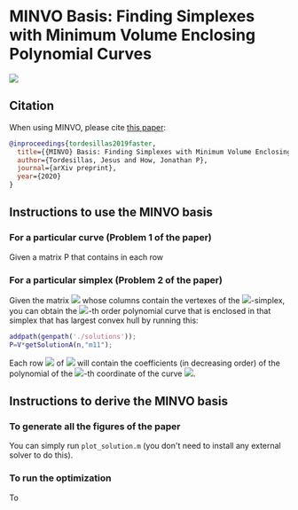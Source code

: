 # MINVO Basis: Finding Simplexes with Minimum Volume Enclosing Polynomial Curves #

![](./imgs/minvo3d.png) 

## Citation

When using MINVO, please cite [this paper](https://www.google.com/):

```bibtex
@inproceedings{tordesillas2019faster,
  title={{MINVO} Basis: Finding Simplexes with Minimum Volume Enclosing Polynomial Curves},
  author={Tordesillas, Jesus and How, Jonathan P},
  journal={arXiv preprint},
  year={2020}
}
```

## Instructions to use the MINVO basis

### For a particular curve (Problem 1 of the paper)
Given a matrix P that contains in each row

### For a particular simplex  (Problem 2 of the paper)
Given the matrix <img src="https://render.githubusercontent.com/render/math?math=\boldsymbol{V}"> whose columns contain the vertexes of the <img src="https://render.githubusercontent.com/render/math?math=n">-simplex, you can obtain the <img src="https://render.githubusercontent.com/render/math?math=n">-th order polynomial curve that is enclosed in that simplex that has largest convex hull by running this:

```matlab
addpath(genpath('./solutions'));
P=V*getSolutionA(n,"m11");
```
Each row <img src="https://render.githubusercontent.com/render/math?math=i"> of <img src="https://render.githubusercontent.com/render/math?math=\boldsymbol{P}"> will contain the coefficients (in decreasing order) of the polynomial of the <img src="https://render.githubusercontent.com/render/math?math=i">-th coordinate of the curve <img src="https://render.githubusercontent.com/render/math?math= \boldsymbol{p}(t), t \in [-1,1]">.


## Instructions to derive the MINVO basis

### To generate all the figures of the paper
You can simply run `plot_solution.m` (you don't need to install any external solver to do this).

### To run the optimization
To 
